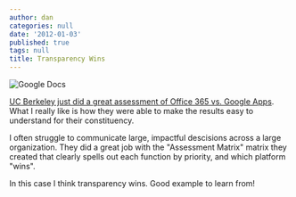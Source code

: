 ```yaml
---
author: dan
categories: null
date: '2012-01-03'
published: true
tags: null
title: Transparency Wins
---
```


![Google Docs](/img/google_docs.jpg)

[UC Berkeley just did a great assessment of Office 365 vs. Google Apps](http://bconnected-project.berkeley.edu/about/email-calendar-platform-comparison).  What I really like is how they were able to make the results easy to understand for their constituency.

I often struggle to communicate large, impactful descisions across a large organization.  They did a great job with the "Assessment Matrix" matrix they created that clearly spells out each function by priority, and which platform "wins".

In this case I think transparency wins.  Good example to learn from!

<!--more-->
